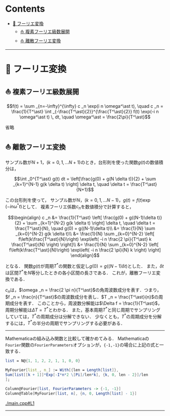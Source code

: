 # Contents
- [🐋 フーリエ変換](#🐋-フーリエ変換)
    - [⛵ 複素フーリエ級数展開](#⛵-複素フーリエ級数展開)
    - [⛵ 離散フーリエ変換](#⛵-離散フーリエ変換)


---
# 🐋 フーリエ変換 

## ⛵ 複素フーリエ級数展開 

```math
f(t) = \sum _{n=-\infty}^{\infty} c _n \exp(i n \omega^\ast t), \quad c _n = \frac{1}{T^\ast} \int _{-\frac{T^\ast}{2}}^{\frac{T^\ast}{2}} f(t) \exp(-i n \omega^\ast t) \, dt, \quad \omega^\ast = \frac{2\pi}{T^\ast}
```

省略

## ⛵ 離散フーリエ変換 

サンプル数が$`N+1`$，$`(k=0,1,...N+1)`$のとき，台形則を使った関数$`g(t)`$の数値積分は，

```math
\int _0^{T^\ast} g(t) dt = \left[\frac{g(0) + g(N \delta t)}{2} + \sum _{k=1}^{N-1} g(k \delta t) \right] \delta t, \quad \delta t = \frac{T^\ast}{N+1}
```

この台形則を使って，
サンプル数が$`N`$，$`(k=0,1,...N-1)`$，$`g(t) = f(t) \exp(-i n \omega^\ast t)`$として．
複素フーリエ係数$`c _n`$を数値積分で計算すると，

```math
\begin{align}
c _n &= \frac{1}{T^\ast} \left[ \frac{g(0) + g((N-1)\delta t)}{2} + \sum _{k=1}^{N-2} g(k \delta t) \right] \delta t, \quad \delta t = \frac{T^\ast}{N}, \quad g(0) = g((N-1)\delta t)\\
&= \frac{1}{N} \sum _{k=0}^{N-2} g(k \delta t)\\
&= \frac{1}{N} \sum _{k=0}^{N-2} \left[ f\left(k\frac{T^\ast}{N}\right) \exp\left( -i n \frac{2 \pi}{T^\ast} k \frac{T^\ast}{N} \right) \right]\\
&= \frac{1}{N} \sum _{k=0}^{N-2} \left[ f\left(k\frac{T^\ast}{N}\right) \exp\left( -i n \frac{2 \pi}{N} k \right) \right]
\end{align}
```

となる．
関数$`g(t)`$が周期$`T^\ast`$の関数と仮定し$`g(0) = g((N-1)\delta t)`$とした．
また，$`\delta t`$は区間$`T^\ast`$を$`N`$等分したときの各小区間の長さである．
これが，離散フーリエ変換である．

$`c _n`$は，$`\omega _n = \frac{2 \pi n}{T^\ast}`$の角周波数成分を表す．つまり，$`f _n = \frac{n}{T^\ast}`$の周波数成分を表し．$`T _n = \frac{T^\ast}{n}`$の周期成分を表す．
このことから，周波数分解能は$`\Delta f = \frac{1}{T^\ast}`$，周期分解能は$`\Delta T = T^\ast`$とわかる．
また，基本周期$`T^\ast`$と同じ周期でサンプリングしていては，$`T^\ast`$の周期成分は分解できない．
少なくとも，$`T^\ast`$の周期成分を分解するには，$`T^\ast`$の半分の周期でサンプリングする必要がある．

---

Mathematicaの組み込み関数と比較して確かめてみる．
Mathematicaの`Fourier`関数の`FourierParameters`オプションが，`{-1,-1}`の場合に上記の式と一致する．

```Mathematica
list = N@{1, 1, 2, 2, 1, 1, 0, 0}

MyFourier[list_, n_] := With[{len = Length[list]},
Sum[list[[k + 1]]*Exp[-I*n*2 \[Pi]/len*k], {k, 0, len - 2}]/len
];

Column@Fourier[list, FourierParameters -> {-1, -1}]
Column@Table[MyFourier[list, n], {n, 0, Length[list] - 1}]
```

[./main.cpp#L1](./main.cpp#L1)

---
